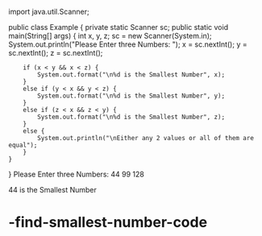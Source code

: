 import java.util.Scanner;

public class Example {
	private static Scanner sc;
	public static void main(String[] args) {
		int x, y, z;
		sc = new Scanner(System.in);		
		System.out.println("Please Enter three Numbers: ");
		x = sc.nextInt();
		y = sc.nextInt();
		z = sc.nextInt();
		
		if (x < y && x < z) {
			System.out.format("\n%d is the Smallest Number", x);
		}
		else if (y < x && y < z) {
			System.out.format("\n%d is the Smallest Number", y);
		}	
		else if (z < x && z < y) {
			System.out.format("\n%d is the Smallest Number", z);
		}		
		else {
			System.out.println("\nEither any 2 values or all of them are equal");
		}
	}
}
Please Enter three Numbers: 
44
99
128

44 is the Smallest Number
# -find-smallest-number-code
